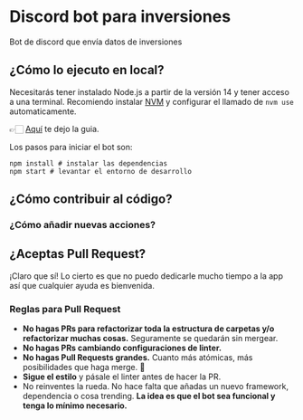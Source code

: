 # Discord bot para inversiones

Bot de discord que envía datos de inversiones

## ¿Cómo lo ejecuto en local?

Necesitarás tener instalado Node.js a partir de la versión 14 y tener acceso a una terminal. Recomiendo instalar [NVM](https://github.com/nvm-sh/nvm) y configurar el llamado de `nvm use` automaticamente.

👉🏻 [Aquí](https://github.com/nvm-sh/nvm#deeper-shell-integration) te dejo la guia.

Los pasos para iniciar el bot son:

```
npm install # instalar las dependencias
npm start # levantar el entorno de desarrollo
```

## ¿Cómo contribuir al código?

### ¿Cómo añadir nuevas acciones?

## ¿Aceptas Pull Request?

¡Claro que sí! Lo cierto es que no puedo dedicarle mucho tiempo a la app así que cualquier ayuda es bienvenida.

### Reglas para Pull Request

- **No hagas PRs para refactorizar toda la estructura de carpetas y/o refactorizar muchas cosas.** Seguramente se quedarán sin mergear.
- **No hagas PRs cambiando configuraciones de linter.**
- **No hagas Pull Requests grandes.** Cuanto más atómicas, más posibilidades que haga merge. 🚀
- **Sigue el estilo** y pásale el linter antes de hacer la PR.
- No reinventes la rueda. No hace falta que añadas un nuevo framework, dependencia o cosa trending. **La idea es que el bot sea funcional y tenga lo mínimo necesario.**

